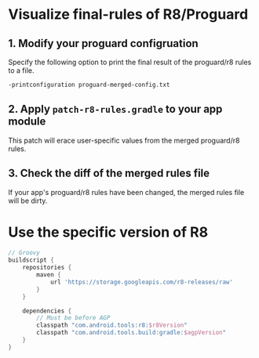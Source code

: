 # Visualize final-rules of R8/Proguard

## 1. Modify your proguard configruation

Specify the following option to print the final result of the proguard/r8 rules to a file.

```txt
-printconfiguration proguard-merged-config.txt
```

## 2. Apply `patch-r8-rules.gradle` to your app module

This patch will erace user-specific values from the merged proguard/r8 rules.

## 3. Check the diff of the merged rules file

If your app's proguard/r8 rules have been changed, the merged rules file will be dirty.

# Use the specific version of R8

```gradle
// Groovy
buildscript {
    repositories {
        maven {
            url 'https://storage.googleapis.com/r8-releases/raw'
        }
    }

    dependencies {
        // Must be before AGP
        classpath "com.android.tools:r8:$r8Version"
        classpath "com.android.tools.build:gradle:$agpVersion"
    }
}
```